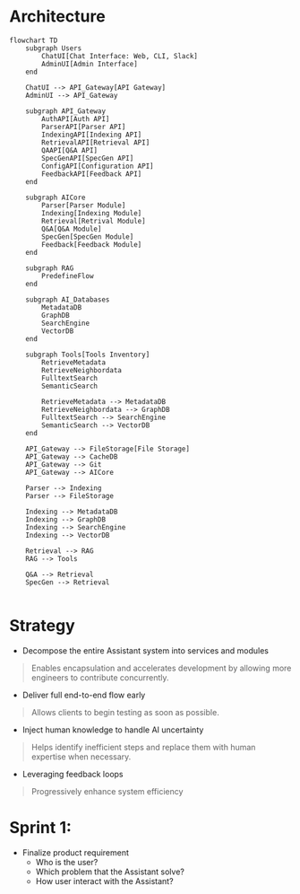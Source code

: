 # Architecture
```mermaid
flowchart TD
    subgraph Users
        ChatUI[Chat Interface: Web, CLI, Slack]
        AdminUI[Admin Interface]
    end

    ChatUI --> API_Gateway[API Gateway]
    AdminUI --> API_Gateway

    subgraph API_Gateway
        AuthAPI[Auth API]
        ParserAPI[Parser API]
        IndexingAPI[Indexing API]
        RetrievalAPI[Retrieval API]
        QAAPI[Q&A API]
        SpecGenAPI[SpecGen API]
        ConfigAPI[Configuration API]
        FeedbackAPI[Feedback API]
    end

    subgraph AICore
        Parser[Parser Module]
        Indexing[Indexing Module]
        Retrieval[Retrival Module]
        Q&A[Q&A Module]
        SpecGen[SpecGen Module]
        Feedback[Feedback Module]
    end

    subgraph RAG
        PredefineFlow
    end

    subgraph AI_Databases
        MetadataDB
        GraphDB
        SearchEngine
        VectorDB
    end

    subgraph Tools[Tools Inventory]
        RetrieveMetadata
        RetrieveNeighbordata
        FulltextSearch
        SemanticSearch

        RetrieveMetadata --> MetadataDB
        RetrieveNeighbordata --> GraphDB
        FulltextSearch --> SearchEngine
        SemanticSearch --> VectorDB
    end

    API_Gateway --> FileStorage[File Storage]
    API_Gateway --> CacheDB
    API_Gateway --> Git
    API_Gateway --> AICore

    Parser --> Indexing
    Parser --> FileStorage
    
    Indexing --> MetadataDB
    Indexing --> GraphDB
    Indexing --> SearchEngine
    Indexing --> VectorDB

    Retrieval --> RAG
    RAG --> Tools
    
    Q&A --> Retrieval
    SpecGen --> Retrieval


```

# Strategy
- Decompose the entire Assistant system into services and modules
> Enables encapsulation and accelerates development by allowing more engineers to contribute concurrently.
- Deliver full end-to-end flow early
> Allows clients to begin testing as soon as possible.
- Inject human knowledge to handle AI uncertainty
> Helps identify inefficient steps and replace them with human expertise when necessary.
- Leveraging feedback loops
> Progressively enhance system efficiency

# Sprint 1:
- Finalize product requirement
    - Who is the user?
    - Which problem that the Assistant solve?
    - How user interact with the Assistant?
